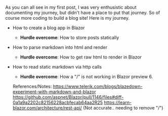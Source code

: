 ﻿As you can all see in my first post, I was very enthusistic about documenting my journey, but didn't have a place to put that journey. So of course more coding to build a blog site! Here is my journey.

- How to create a blog app in Blazor
  - **Hurdle overcome**: How to store posts statically
- How to parse markdown into html and render
  - **Hurdle overcome**: How to get raw html to render in Blazor
- How to read static markdown via http calls
  -  **Hurdle overcome**: How a "/" is not working in Blazor preview 6.




  References/Notes:
  https://www.telerik.com/blogs/blazedown-experiment-with-markdown-and-blazor
  https://github.com/aspnet/Blazor/pull/1146/files#diff-0a1a9a2202c82156228acbfecab64aa2R25
  https://learn-blazor.com/architecture/rest-api/ (Not accurate.. needing to remove "/")